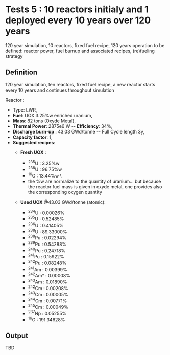 Tests 5 : 10 reactors initialy and 1 deployed every 10 years over 120 years
=============================================================

120 year simulation, 10 reactors, fixed fuel recipe, 120 years operation to be defined: reactor power, fuel burnup and associated recipes, (re)fueling strategy

Definition
----------------
120 year simulation, ten reactors, fixed fuel recipe, a new reactor starts every 10 years and continues throughout simulation

Reactor : 
* Type: LWR, 
* **Fuel**: UOX 3.25%w enriched uranium, 
* **Mass**: 82 tons (Oxyde Metal),
* **Thermal Power**: 2875e6 W -- **Efficiency**: 34%,  
* **Discharge burn-up** : 43.03 GWd/tonne -- Full Cycle length 3y, 
* **Capacity factor**: 1, 
* **Suggested recipes**:
  * **Fresh UOX** :
    * <sup>235</sup>U   :    3.25%w
    * <sup>238</sup>U   :   96.75%w
    * <sup>16</sup>O    :   13.44%w \
    * the %w are normalize to the quantity of uranium... but because the reactor fuel mass is given in oxyde metal, one provides also the corresponding oxygen quantity

  * **Used UOX** @43.03 GWd/tonne (atomic):
    * <sup>234</sup>U   :   0.00026%
    * <sup>235</sup>U   :   0.52485%
    * <sup>236</sup>U   :   0.41405%
    * <sup>238</sup>U   :  89.33000%
    * <sup>238</sup>Pu  :   0.02294%
    * <sup>239</sup>Pu  :   0.54288%
    * <sup>240</sup>Pu  :   0.24718%
    * <sup>241</sup>Pu  :   0.15922%
    * <sup>242</sup>Pu  :   0.08248%
    * <sup>241</sup>Am  :   0.00399%
    * <sup>242</sup>Am* :   0.00008%
    * <sup>243</sup>Am  :   0.01890%
    * <sup>242</sup>Cm  :   0.00208%
    * <sup>243</sup>Cm  :   0.00005%
    * <sup>244</sup>Cm  :   0.00771%
    * <sup>245</sup>Cm  :   0.00049%
    * <sup>237</sup>Np  :   0.05255%
    * <sup>16</sup>O    : 191.34628%

Output
----------
TBD
